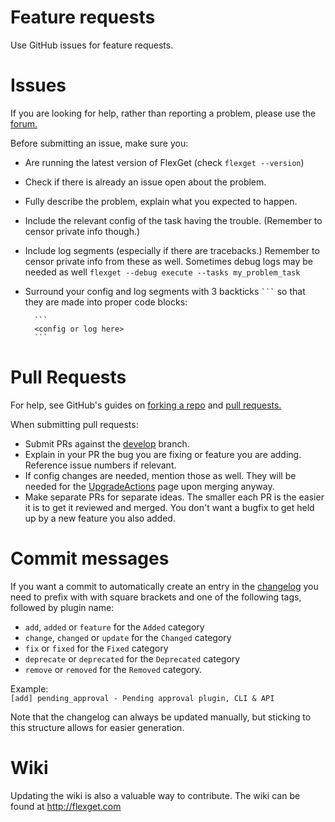 # Feature requests

Use GitHub issues for feature requests.

# Issues

If you are looking for help, rather than reporting a problem, please use the [forum.](https://github.com/Flexget/Flexget/discussions)

Before submitting an issue, make sure you:

- Are running the latest version of FlexGet (check `flexget --version`)
- Check if there is already an issue open about the problem.
- Fully describe the problem, explain what you expected to happen.
- Include the relevant config of the task having the trouble. (Remember to censor private info though.)
- Include log segments (especially if there are tracebacks.) Remember to censor private info from these as well.
  Sometimes debug logs may be needed as well `flexget --debug execute --tasks my_problem_task`
- Surround your config and log segments with 3 backticks ` ``` ` so that they are made into proper code blocks:

        ```
        <config or log here>
        ```

# Pull Requests

For help, see GitHub's guides on [forking a repo](https://help.github.com/articles/fork-a-repo/) and
[pull requests.](https://help.github.com/articles/using-pull-requests/)

When submitting pull requests:

- Submit PRs against the [develop](https://github.com/Flexget/Flexget/tree/develop) branch.
- Explain in your PR the bug you are fixing or feature you are adding. Reference issue numbers if relevant.
- If config changes are needed, mention those as well. They will be needed for the
  [UpgradeActions](http://flexget.com/wiki/UpgradeActions) page upon merging anyway.
- Make separate PRs for separate ideas. The smaller each PR is the easier it is to get it reviewed and merged.
  You don't want a bugfix to get held up by a new feature you also added.

# Commit messages

If you want a commit to automatically create an entry in the [changelog](http://flexget.com/ChangeLog) you need to
prefix with with square brackets and one of the following tags, followed by plugin name:

- `add`, `added` or `feature` for the `Added` category
- `change`, `changed` or `update` for the `Changed` category
- `fix` or `fixed` for the `Fixed` category
- `deprecate` or `deprecated` for the `Deprecated` category
- `remove` or `removed` for the `Removed` category.

Example:  
`[add] pending_approval - Pending approval plugin, CLI & API`

Note that the changelog can always be updated manually, but sticking to this structure allows for easier generation.

# Wiki

Updating the wiki is also a valuable way to contribute. The wiki can be found at <http://flexget.com>
